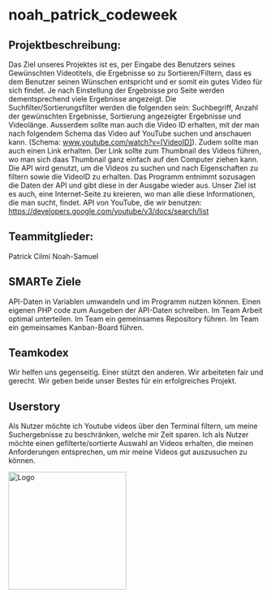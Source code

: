 
# noah_patrick_codeweek

## Projektbeschreibung:

Das Ziel unseres Projektes ist es, per Eingabe des Benutzers seines Gewünschten Videotitels, die Ergebnisse so zu Sortieren/Filtern, dass es dem Benutzer seinen Wünschen entspricht und er somit ein gutes Video für sich findet. Je nach Einstellung der Ergebnisse pro Seite werden dementsprechend viele Ergebnisse angezeigt. Die Suchfilter/Sortierungsfilter werden die folgenden sein: Suchbegriff, Anzahl der gewünschten Ergebnisse, Sortierung angezeigter Ergebnisse und Videolänge. Ausserdem sollte man auch die Video ID erhalten, mit der man nach folgendem Schema das Video auf YouTube suchen und anschauen kann. (Schema: www.youtube.com/watch?v=[VideoID]). Zudem sollte man auch einen Link erhalten. Der Link sollte zum Thumbnail des Videos führen, wo man sich daas Thumbnail ganz einfach auf den Computer ziehen kann. Die API wird genutzt, um die Videos zu suchen und nach Eigenschaften zu filtern sowie die VideoID zu erhalten. Das Programm entnimmt sozusagen die Daten der API und gibt diese in der Ausgabe wieder aus.
Unser Ziel ist es auch, eine Internet-Seite zu kreieren, wo man alle diese Informationen, die man sucht, findet.
API von YouTube, die wir benutzen: https://developers.google.com/youtube/v3/docs/search/list

## Teammitglieder: 
Patrick Cilmi
Noah-Samuel

## SMARTe Ziele
API-Daten in Variablen umwandeln und im Programm nutzen können.
Einen eigenen PHP code zum Ausgeben der API-Daten schreiben.
Im Team Arbeit optimal unterteilen.
Im Team ein gemeinsames Repository führen.
Im Team ein gemeinsames Kanban-Board führen.

## Teamkodex 
Wir helfen uns gegenseitig. 
Einer stützt den anderen.
Wir arbeiteten fair und gerecht.
Wir geben beide unser Bestes für ein erfolgreiches Projekt.


## Userstory 
Als Nutzer möchte ich Youtube videos über den Terminal filtern, um meine Suchergebnisse zu beschränken,  welche mir Zeit sparen.
Ich als Nutzer möchte einen gefilterte/sortierte Auswahl an Videos erhalten, die meinen Anforderungen entsprechen, um mir meine Videos gut auszusuchen zu können.

<img width="232" alt="Logo" src="https://user-images.githubusercontent.com/91123321/136906939-674f21c9-bb24-4cc9-8f74-e2d759b303f5.png">
 

